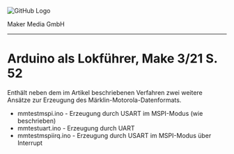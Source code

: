 ![GitHub Logo](http://www.heise.de/make/icons/make_logo.png)

Maker Media GmbH

***

# Arduino als Lokführer, Make 3/21 S. 52

Enthält neben dem im Artikel beschriebenen Verfahren zwei weitere Ansätze zur Erzeugung des Märklin-Motorola-Datenformats.

* mmtestmspi.ino - Erzeugung durch USART im MSPI-Modus (wie beschrieben)
* mmtestuart.ino - Erzeugung durch UART
* mmtestmspiirq.ino - Erzeugung durch USART im MSPI-Modus über Interrupt

